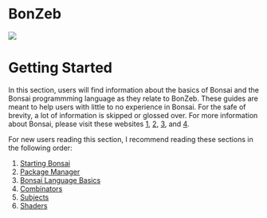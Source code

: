 # BonZeb
![](../../Resources/BonZeb_Logo_Man.png)

# Getting Started
In this section, users will find information about the basics of Bonsai and the Bonsai programmming language as they relate to BonZeb.
These guides are meant to help users with little to no experience in Bonsai.
For the safe of brevity, a lot of information is skipped or glossed over.
For more information about Bonsai, please visit these websites [1](https://bonsai-rx.org/resources/), [2](https://bonsai-rx.org/community/), [3](https://gitter.im/bonsai-rx/Lobby), and [4](https://groups.google.com/forum/#!forum/bonsai-users).

For new users reading this section, I recommend reading these sections in the following order:
1. [Starting Bonsai](<Starting Bonsai>)
2. [Package Manager](<Package Manager>)
3. [Bonsai Language Basics](<Bonsai Language Basics>)
4. [Combinators](Combinators)
5. [Subjects](Subjects)
6. [Shaders](Shaders)
